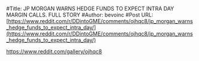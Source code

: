 #Title: JP MORGAN WARNS HEDGE FUNDS TO EXPECT INTRA DAY MARGIN CALLS. FULL STORY
#Author: bevoinc
#Post URL: [https://www.reddit.com/r/DDintoGME/comments/ojhqc8/jp_morgan_warns_hedge_funds_to_expect_intra_day/](https://www.reddit.com/r/DDintoGME/comments/ojhqc8/jp_morgan_warns_hedge_funds_to_expect_intra_day/)


https://www.reddit.com/gallery/ojhqc8